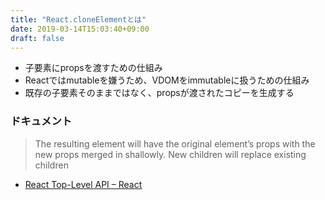```yaml
---
title: "React.cloneElementとは"
date: 2019-03-14T15:03:40+09:00
draft: false
---
```


- 子要素にpropsを渡すための仕組み
- Reactではmutableを嫌うため、VDOMをimmutableに扱うための仕組み
- 既存の子要素そのままではなく、propsが渡されたコピーを生成する

### ドキュメント

> The resulting element will have the original element’s props with the new props merged in shallowly.
> New children will replace existing children

- [React Top-Level API – React](https://reactjs.org/docs/react-api.html#cloneelement)
